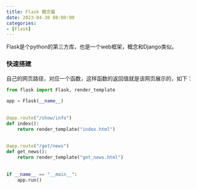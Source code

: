 ```yaml
---
title: Flask 概念篇
date: 2023-04-30 08:00:00
categories: 
- [Flask]
---
```




Flask是个python的第三方库，也是一个web框架，概念和Django类似。

### 快速搭建

自己的网页路径，对应一个函数，这样函数的返回值就是该网页展示的，如下：
```python
from flask import Flask, render_template  
  
app = Flask(__name__)  
  
  
@app.route("/show/info")  
def index():  
    return render_template("index.html")  
  
  
@app.route("/get/news")  
def get_news():  
    return render_template("get_news.html")  
  
  
if __name__ == "__main__":  
    app.run()
```

